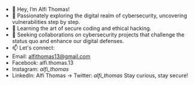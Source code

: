 - 👋 Hey, I’m Alfi Thomas!
- 🔐 Passionately exploring the digital realm of cybersecurity, uncovering vulnerabilities step by step.
- 🌱 Learning the art of secure coding and ethical hacking.
- 💼 Seeking collaborations on cybersecurity projects that challenge the status quo and enhance our digital defenses.
- 📫 Let's connect:
- Email: alfithomas13@gmail.com
- Facebook: alfi.thomas.13
- Instagram: _alfi_thomas_
- LinkedIn: Alfi Thomas
-> Twitter: _alfi_thomas_
Stay curious, stay secure!

